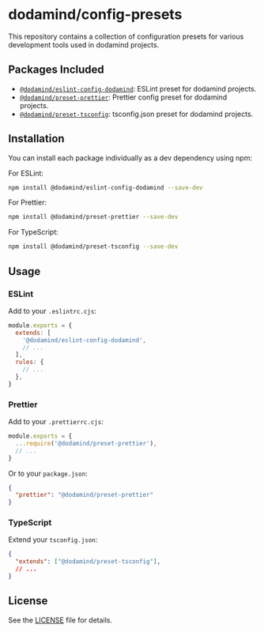 # dodamind/config-presets

This repository contains a collection of configuration presets for various development tools used in dodamind projects. 

## Packages Included

- [`@dodamind/eslint-config-dodamind`](./packages/eslint-config-dodamind/README.md): ESLint preset for dodamind projects.
- [`@dodamind/preset-prettier`](./packages/preset-prettier/README.md): Prettier config preset for dodamind projects.
- [`@dodamind/preset-tsconfig`](./packages/preset-tsconfig/README.md): tsconfig.json preset for dodamind projects.


## Installation

You can install each package individually as a dev dependency using npm:

For ESLint:

```sh
npm install @dodamind/eslint-config-dodamind --save-dev
```

For Prettier:

```sh
npm install @dodamind/preset-prettier --save-dev
```

For TypeScript:

```sh
npm install @dodamind/preset-tsconfig --save-dev
```

## Usage

### ESLint

Add to your `.eslintrc.cjs`:

```js
module.exports = {
  extends: [ 
    '@dodamind/eslint-config-dodamind',
    // ...
  ],
  rules: {
    // ...
  },
}
```

### Prettier

Add to your `.prettierrc.cjs`:

```js
module.exports = {
  ...require('@dodamind/preset-prettier'),
  // ...
}
```
Or to your `package.json`:

```json
{
  "prettier": "@dodamind/preset-prettier"
}
```

### TypeScript

Extend your `tsconfig.json`:

```json
{
  "extends": ["@dodamind/preset-tsconfig"],
  // ...
}
```

## License

See the [LICENSE](./LICENSE) file for details.


